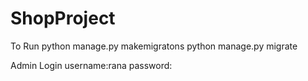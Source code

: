 # ShopProject

To Run 
python manage.py makemigratons
python manage.py migrate

Admin Login 
username:rana
password:
